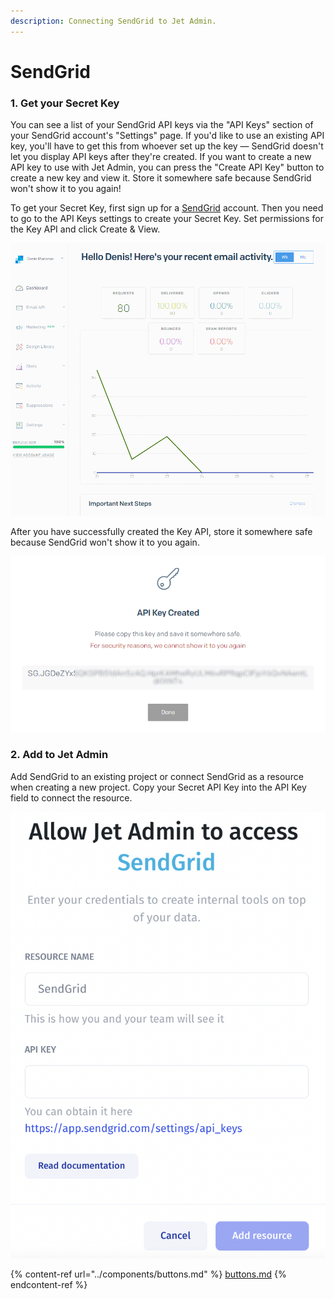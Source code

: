```yaml
---
description: Connecting SendGrid to Jet Admin.
---
```


# SendGrid

### 1. Get your Secret Key

You can see a list of your SendGrid API keys via the "API Keys" section of your SendGrid account's "Settings" page. If you'd like to use an existing API key, you'll have to get this from whoever set up the key — SendGrid doesn't let you display API keys after they're created. If you want to create a new API key to use with Jet Admin, you can press the "Create API Key" button to create a new key and view it. Store it somewhere safe because SendGrid won't show it to you again!

To get your Secret Key, first sign up for a [SendGrid](https://sendgrid.com) account. Then you need to go to the API Keys settings to create your Secret Key. Set permissions for the Key API and click Create & View.

![](<../../.gitbook/assets/GIF (124).gif>)

After you have successfully created the Key API, store it somewhere safe because SendGrid won't show it to you again.

![](<../../.gitbook/assets/image (577).png>)

### 2. Add to Jet Admin

Add SendGrid to an existing project or connect SendGrid as a resource when creating a new project. Copy your Secret API Key into the API  Key field to connect the resource.

![](<../../.gitbook/assets/image (832).png>)

{% content-ref url="../components/buttons.md" %}
[buttons.md](../components/buttons.md)
{% endcontent-ref %}
